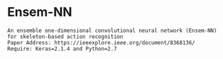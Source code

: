 # Ensem-NN
    An ensemble one-dimensional convolutional neural network (Ensem-NN) for skeleton-based action recognition
    Paper Address: https://ieeexplore.ieee.org/document/8368136/
    Require: Keras=2.1.4 and Python=2.7
